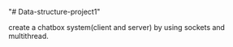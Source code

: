 "# Data-structure-project1" 

create a chatbox system(client and server) by using sockets and multithread.
